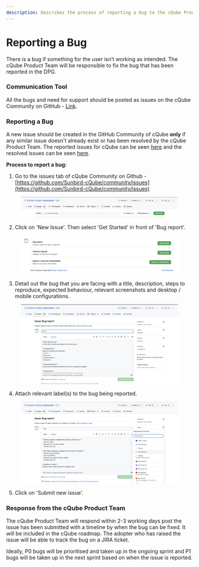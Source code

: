 ```yaml
---
description: Describes the process of reporting a bug to the cQube Product Team
---
```


# Reporting a Bug

There is a bug if something for the user isn’t working as intended. The cQube Product Team will be responsible to fix the bug that has been reported in the DPG.

### Communication Tool

All the bugs and need for support should be posted as issues on the cQube Community on GitHub - [Link](https://github.com/Sunbird-cQube/community/issues).

### Reporting a Bug

A new issue should be created in the GitHub Community of cQube **only** if any similar issue doesn't already exist or has been resolved by the cQube Product Team. The reported issues for cQube can be seen [here](https://github.com/Sunbird-cQube/community/issues?q=is%3Aopen+is%3Aissue) and the resolved issues can be seen [here](https://github.com/Sunbird-cQube/community/issues?q=is%3Aissue+is%3Aclosed).

**Process to report a bug:**

1. Go to the issues tab of cQube Community on Github - [https://github.com/Sunbird-cQube/community/issues](https://github.com/Sunbird-cQube/community/issues)

<figure><img src="../.gitbook/assets/image (1) (1) (4).png" alt=""><figcaption></figcaption></figure>

2. Click on 'New Issue'. Then select 'Get Started' in front of 'Bug report'.

<figure><img src="../.gitbook/assets/image (16).png" alt=""><figcaption></figcaption></figure>

3. Detail out the bug that you are facing with a title, description, steps to reproduce, expected behaviour, relevant screenshots and desktop / mobile configurations.

<figure><img src="../.gitbook/assets/image (7) (1).png" alt=""><figcaption></figcaption></figure>

4. Attach relevant label(s) to the bug being reported.

<figure><img src="../.gitbook/assets/image (6) (4).png" alt=""><figcaption></figcaption></figure>

5. Click on 'Submit new issue'.

### Response from the cQube Product Team

The cQube Product Team will respond within 2-3 working days post the issue has been submitted with a timeline by when the bug can be fixed. It will be included in the cQube roadmap. The adopter who has raised the issue will be able to track the bug on a JIRA ticket.

Ideally, P0 bugs will be prioritised and taken up in the ongoing sprint and P1 bugs will be taken up in the next sprint based on when the issue is reported.&#x20;
